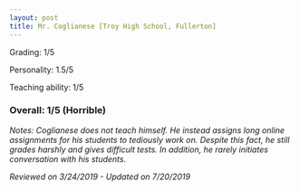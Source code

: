```yaml
---
layout: post
title: Mr. Coglianese [Troy High School, Fullerton]
---
```


Grading: 1/5

Personality: 1.5/5

Teaching ability: 1/5

### Overall: 1/5 (Horrible)

*Notes: Coglianese does not teach himself. He instead assigns long online assignments for his students to tediously work on. Despite this fact, he still grades harshly and gives difficult tests. In addition, he rarely initiates conversation with his students.*

*Reviewed on 3/24/2019 - Updated on 7/20/2019*
